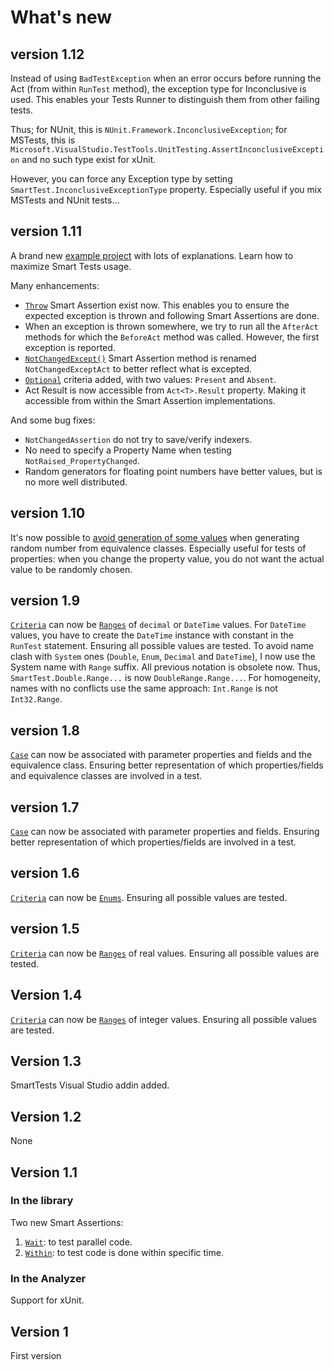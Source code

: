 # What's new

## version 1.12

Instead of using `BadTestException` when an error occurs before running the Act (from within `RunTest` method), the exception type for Inconclusive is used. This enables your Tests Runner to distinguish them from other failing tests.

Thus; for NUnit, this is `NUnit.Framework.InconclusiveException`; for MSTests, this is `Microsoft.VisualStudio.TestTools.UnitTesting.AssertInconclusiveException` and no such type exist for xUnit.

However, you can force any Exception type by setting `SmartTest.InconclusiveExceptionType` property. Especially useful if you mix MSTests and NUnit tests...

## version 1.11

A brand new [example project](https://github.com/LudovicDubois/SmartTests/tree/master/Examples) with lots of explanations. Learn how to maximize Smart Tests usage.

Many enhancements:

- [`Throw`](Assertions/throw.md) Smart Assertion exist now. This enables you to ensure the expected exception is thrown and following Smart Assertions are done.
- When an exception is thrown somewhere, we try to run all the `AfterAct` methods for which the `BeforeAct` method was called. However, the first exception is reported.
- [`NotChangedExcept()`](Assertions/notchanged.md#NotChangedExceptAct()) Smart Assertion method is renamed `NotChangedExceptAct` to better reflect what is excepted.
- [`Optional`](Criteria/Optional.md) criteria added, with two values: `Present` and `Absent`.
- Act Result is now accessible from `Act<T>.Result` property. Making it accessible from within the Smart Assertion implementations.

And some bug fixes:

- `NotChangedAssertion` do not try to save/verify indexers.
- No need to specify a Property Name when testing `NotRaised_PropertyChanged`.
- Random generators for floating point numbers have better values, but is no more well distributed.

## version 1.10

It's now possible to [avoid generation of some values](Cases/readme.md#With-excluded-values) when generating random number from equivalence classes.
Especially useful for tests of properties: when you change the property value, you do not want the actual value to be randomly chosen.

## version 1.9

[`Criteria`](Criteria/readme.md) can now be [`Ranges`](Criteria/ranges.md) of `decimal` or `DateTime` values.
For `DateTime` values, you have to create the `DateTime` instance with constant in the `RunTest` statement.
Ensuring all possible values are tested.
To avoid name clash with `System` ones (`Double`, `Enum`, `Decimal` and `DateTime`), I now use the System name with `Range` suffix.
All previous notation is obsolete now.
Thus, `SmartTest.Double.Range...` is now `DoubleRange.Range...`.
For homogeneity, names with no conflicts use the same approach: `Int.Range` is not `Int32.Range`.

## version 1.8

[`Case`](Cases/readme.md#with-lambda-expression-and-equivalence-class) can now be associated with parameter properties and fields and the equivalence class.
Ensuring better representation of which properties/fields and equivalence classes are involved in a test.

## version 1.7

[`Case`](Cases/readme.md#with-lambda-expression) can now be associated with parameter properties and fields.
Ensuring better representation of which properties/fields are involved in a test.

## version 1.6

[`Criteria`](Criteria/readme.md) can now be [`Enums`](Criteria/enums.md).
Ensuring all possible values are tested.

## version 1.5

[`Criteria`](Criteria/readme.md) can now be [`Ranges`](Criteria/ranges.md) of real values.
Ensuring all possible values are tested.

## Version 1.4

[`Criteria`](Criteria/readme.md) can now be [`Ranges`](Criteria/ranges.md) of integer values.
Ensuring all possible values are tested.

## Version 1.3

SmartTests Visual Studio addin added.

## Version 1.2

None

## Version 1.1

### In the library

Two new Smart Assertions:

1. [`Wait`](Assertions/wait.md): to test parallel code.
2. [`Within`](Assertions/within.md): to test code is done within specific time.

### In the Analyzer

Support for xUnit.

## Version 1

First version
